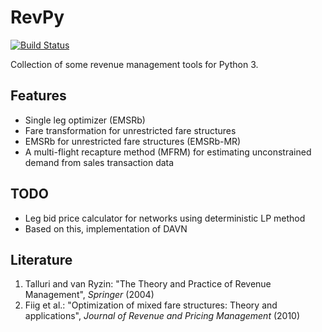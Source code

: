# RevPy

[![Build Status](https://travis-ci.org/flix-tech/PyRM.svg?branch=master)](https://travis-ci.org/flix-tech/PyRM)

Collection of some revenue management tools for Python 3. 

## Features

- Single leg optimizer (EMSRb)
- Fare transformation for unrestricted fare structures
- EMSRb for unrestricted fare structures (EMSRb-MR)
- A multi-flight recapture method (MFRM) for estimating unconstrained demand from sales transaction data

## TODO
 - Leg bid price calculator for networks using deterministic LP method
 - Based on this, implementation of DAVN

## Literature
1. Talluri and van Ryzin: "The Theory and Practice of Revenue Management", _Springer_ (2004)
2. Fiig et al.: "Optimization of mixed fare structures: Theory and applications", _Journal of Revenue and Pricing Management_ (2010)


